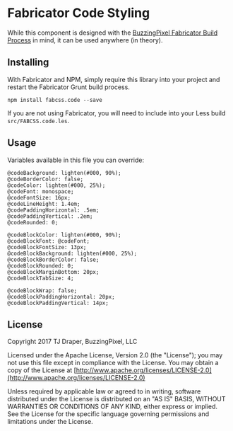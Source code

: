 # Fabricator Code Styling

While this component is designed with the [BuzzingPixel Fabricator Build Process](https://github.com/tjdraper/buzzing-pixel-fabricator) in mind, it can be used anywhere (in theory).

## Installing

With Fabricator and NPM, simply require this library into your project and restart the Fabricator Grunt build process.

`npm install fabcss.code --save`

If you are not using Fabricator, you will need to include into your Less build `src/FABCSS.code.les`.

## Usage

Variables available in this file you can override:

```
@codeBackground: lighten(#000, 90%);
@codeBorderColor: false;
@codeColor: lighten(#000, 25%);
@codeFont: monospace;
@codeFontSize: 16px;
@codeLineHeight: 1.4em;
@codePaddingHorizontal: .5em;
@codePaddingVertical: .2em;
@codeRounded: 0;

@codeBlockColor: lighten(#000, 90%);
@codeBlockFont: @codeFont;
@codeBlockFontSize: 13px;
@codeBlockBackground: lighten(#000, 25%);
@codeBlockBorderColor: false;
@codeBlockRounded: 0;
@codeBlockMarginBottom: 20px;
@codeBlockTabSize: 4;

@codeBlockWrap: false;
@codeBlockPaddingHorizontal: 20px;
@codeBlockPaddingVertical: 14px;
```

## License

Copyright 2017 TJ Draper, BuzzingPixel, LLC

Licensed under the Apache License, Version 2.0 (the "License");
you may not use this file except in compliance with the License.
You may obtain a copy of the License at [http://www.apache.org/licenses/LICENSE-2.0](http://www.apache.org/licenses/LICENSE-2.0)

Unless required by applicable law or agreed to in writing, software
distributed under the License is distributed on an "AS IS" BASIS,
WITHOUT WARRANTIES OR CONDITIONS OF ANY KIND, either express or implied.
See the License for the specific language governing permissions and
limitations under the License.
